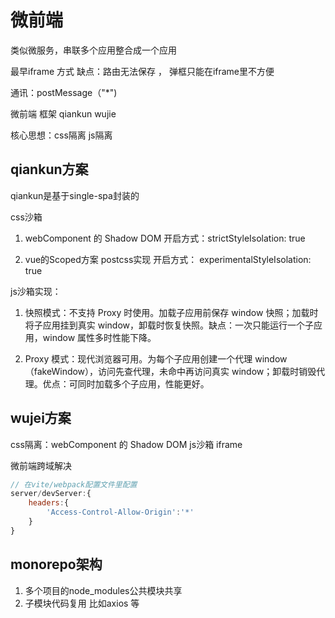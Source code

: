 # 微前端

类似微服务，串联多个应用整合成一个应用

最早iframe 方式 缺点：路由无法保存 ， 弹框只能在iframe里不方便

通讯：postMessage（"*")

微前端 框架 qiankun  wujie 

核心思想：css隔离 js隔离

## qiankun方案

qiankun是基于single-spa封装的

css沙箱
1. webComponent 的 Shadow DOM   开启方式：strictStyleIsolation: true 

2. vue的Scoped方案 postcss实现 开启方式： experimentalStyleIsolation: true 

js沙箱实现：

1. 快照模式：不支持 Proxy 时使用。加载子应用前保存 window 快照；加载时将子应用挂到真实 window，卸载时恢复快照。缺点：一次只能运行一个子应用，window 属性多时性能下降。

2. Proxy 模式：现代浏览器可用。为每个子应用创建一个代理 window（fakeWindow），访问先查代理，未命中再访问真实 window；卸载时销毁代理。优点：可同时加载多个子应用，性能更好。
                             

## **wujei方案**
css隔离：webComponent 的 Shadow DOM
js沙箱 iframe


微前端跨域解决
```js
// 在vite/webpack配置文件里配置
server/devServer:{
    headers:{
        'Access-Control-Allow-Origin':'*'
    }
}
```


## monorepo架构
1. 多个项目的node_modules公共模块共享
2. 子模块代码复用 比如axios 等 
